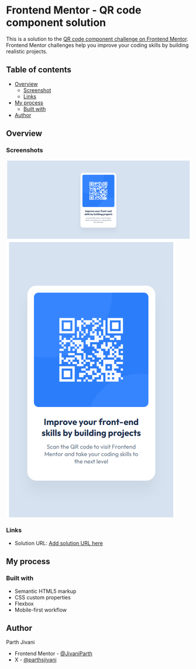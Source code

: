 # Frontend Mentor - QR code component solution

This is a solution to the [QR code component challenge on Frontend Mentor](https://www.frontendmentor.io/challenges/qr-code-component-iux_sIO_H). Frontend Mentor challenges help you improve your coding skills by building realistic projects.

## Table of contents

- [Overview](#overview)
  - [Screenshot](#screenshot)
  - [Links](#links)
- [My process](#my-process)
  - [Built with](#built-with)
- [Author](#author)

## Overview

### Screenshots

<img src="images\Screenshot 2025-07-24 162616.png">
<img src="images\Screenshot 2025-07-24 162552.png">

### Links

- Solution URL: [Add solution URL here](https://your-solution-url.com)

## My process

### Built with

- Semantic HTML5 markup
- CSS custom properties
- Flexbox
- Mobile-first workflow

## Author

Parth Jivani

- Frontend Mentor - [@JivaniParth](https://www.frontendmentor.io/profile/JivaniParth)
- X - [@parthsjivani](https://x.com/parthsjivani)
